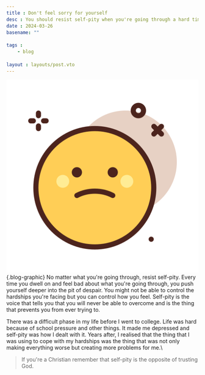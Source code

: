 ```yaml
---
title : Don't feel sorry for yourself
desc : You should resist self-pity when you're going through a hard time
date : 2024-03-26
basename: ""

tags : 
    - blog

layout : layouts/post.vto
---
```


![An image](sad.png){.blog-graphic} No matter what you're going through, resist self-pity. Every time you dwell on and feel bad about what you're going through, you push yourself deeper into the pit of despair. You might not be able to control <!-- the mental issues afflicting your mind or --> the hardships you're facing but you can control how you feel. Self-pity is the voice that tells you that you will never be able to overcome and is the thing that prevents you from ever trying to.

There was a difficult phase in my life before I went to college. Life was hard because of school pressure and other things. It made me depressed and self-pity was how I dealt with it. Years after, I realised that the thing that I was using to cope with my hardships was the thing that was not only making everything worse but creating more problems for me.\
 
>If you're a Christian remember that self-pity is the opposite of trusting God.
